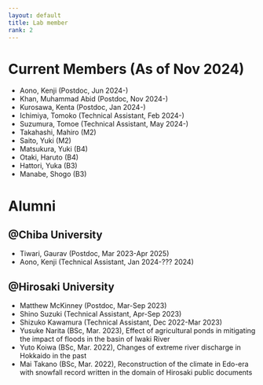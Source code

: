 ```yaml
---
layout: default
title: Lab member
rank: 2
---
```


# Current Members (As of Nov 2024)
  * Aono, Kenji (Postdoc, Jun 2024-)
  * Khan, Muhammad Abid (Postdoc, Nov 2024-)
  * Kurosawa, Kenta (Postdoc, Jan 2024-)
  * Ichimiya, Tomoko (Technical Assistant, Feb 2024-)
  * Suzumura, Tomoe  (Technical Assistant, May 2024-)
  * Takahashi, Mahiro (M2)
  * Saito, Yuki (M2)
  * Matsukura, Yuki (B4)
  * Otaki, Haruto (B4)
  * Hattori, Yuka (B3)
  * Manabe, Shogo (B3)


# Alumni 
## @Chiba University
  * Tiwari, Gaurav (Postdoc, Mar 2023-Apr 2025)
  * Aono, Kenji (Technical Assistant, Jan 2024-??? 2024)

## @Hirosaki University
  * Matthew McKinney (Postdoc, Mar-Sep 2023)
  * Shino Suzuki (Technical Assistant, Apr-Sep 2023)
  * Shizuko Kawamura (Technical Assistant, Dec 2022-Mar 2023)
  * Yusuke Narita (BSc, Mar. 2023), Effect of agricultural ponds in mitigating the impact of floods in the basin of Iwaki River 
  * Yuto Koiwa (BSc, Mar. 2022), Changes of extreme river discharge in Hokkaido in the past
  * Mai Takano (BSc, Mar. 2022), Reconstruction of the climate in Edo-era with snowfall record written in the domain of Hirosaki public documents

